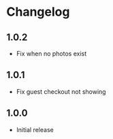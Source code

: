 Changelog
=========

1.0.2
-----
- Fix when no photos exist

1.0.1
-----
- Fix guest checkout not showing

1.0.0
-----
- Initial release